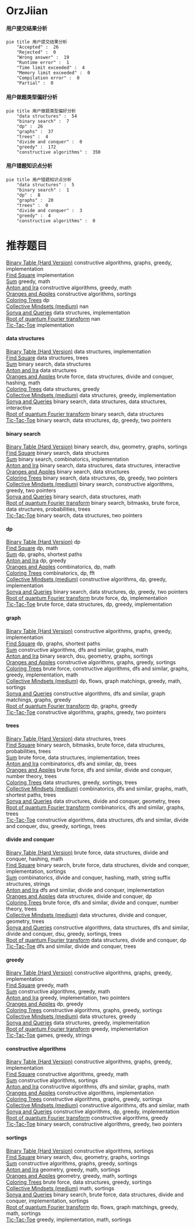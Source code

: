 # OrzJiian
<!-- tabs:start -->
#### **用户提交结果分析**

```mermaid
pie title 用户提交结果分析
    "Accepted" :  26
    "Rejected" :  0
    "Wrong answer" :  19
    "Runtime error" :  1
    "Time limit exceeded" :  4
    "Memory limit exceeded" :  0
    "Compilation error" :  0
    "Partial" :  0
```
#### **用户做题类型偏好分析**

```mermaid
pie title 用户做题类型偏好分析
    "data structures" :  54
    "binary search" :  7
    "dp" :  26
    "graphs" :  37
    "trees" :  4
    "divide and conquer" :  0
    "greedy" :  172
    "constructive algorithms" :  350
```
#### **用户错题知识点分析**

```mermaid
pie title 用户错题知识点分析
    "data structures" :  5
    "binary search" :  1
    "dp" :  8
    "graphs" :  20
    "trees" :  0
    "divide and conquer" :  3
    "greedy" :  4
    "constructive algorithms" :  0
```
<!-- tabs:end -->
# 推荐题目
[Binary Table (Hard Version)](https://codeforces.com/contest/1440/problem/C2)		constructive algorithms,
                        graphs,
                        greedy,
                        implementation		  
[Find Square](http://codeforces.com/problemset/problem/1028/A)		implementation		  
[Sum](http://codeforces.com/problemset/problem/257/D)		greedy,
                        math		  
[Anton and Ira](http://codeforces.com/problemset/problem/584/E)		constructive algorithms,
                        greedy,
                        math		  
[Oranges and Apples](http://codeforces.com/problemset/problem/23/C)		constructive algorithms,
                        sortings		  
[Coloring Trees](http://codeforces.com/problemset/problem/711/C)		dp		  
[Collective Mindsets (medium)](http://codeforces.com/problemset/problem/690/A2)		nan		  
[Sonya and Queries](http://codeforces.com/problemset/problem/713/A)		data structures,
                        implementation		  
[Root of quantum Fourier transform](http://codeforces.com/problemset/problem/1357/E2)		nan		  
[Tic-Tac-Toe](http://codeforces.com/problemset/problem/907/B)		implementation		  
<!-- tabs:start -->
#### **data structures**
[Binary Table (Hard Version)](http://codeforces.com/problemset/problem/713/A)		data structures,
                        implementation		  
[Find Square](http://codeforces.com/problemset/problem/1137/F)		data structures,
                        trees		  
[Sum](http://codeforces.com/problemset/problem/367/B)		binary search,
                        data structures		  
[Anton and Ira](http://codeforces.com/problemset/problem/38/G)		data structures		  
[Oranges and Apples](http://codeforces.com/problemset/problem/1175/F)		brute force,
                        data structures,
                        divide and conquer,
                        hashing,
                        math		  
[Coloring Trees](http://codeforces.com/problemset/problem/609/F)		data structures,
                        greedy		  
[Collective Mindsets (medium)](https://codeforces.com/contest/1435/problem/D)		data structures,
                        greedy,
                        implementation		  
[Sonya and Queries](http://codeforces.com/problemset/problem/1466/I)		binary search,
                        data structures,
                        data structures,
                        interactive		  
[Root of quantum Fourier transform](http://codeforces.com/problemset/problem/1268/C)		binary search,
                        data structures		  
[Tic-Tac-Toe](http://codeforces.com/problemset/problem/1492/C)		binary search,
                        data structures,
                        dp,
                        greedy,
                        two pointers		  
#### **binary search**
[Binary Table (Hard Version)](http://codeforces.com/problemset/problem/85/E)		binary search,
                        dsu,
                        geometry,
                        graphs,
                        sortings		  
[Find Square](http://codeforces.com/problemset/problem/367/B)		binary search,
                        data structures		  
[Sum](https://codeforces.com/contest/504/problem/C)		binary search,
                        combinatorics,
                        implementation		  
[Anton and Ira](http://codeforces.com/problemset/problem/1466/I)		binary search,
                        data structures,
                        data structures,
                        interactive		  
[Oranges and Apples](http://codeforces.com/problemset/problem/1268/C)		binary search,
                        data structures		  
[Coloring Trees](http://codeforces.com/problemset/problem/1492/C)		binary search,
                        data structures,
                        dp,
                        greedy,
                        two pointers		  
[Collective Mindsets (medium)](http://codeforces.com/problemset/problem/1463/D)		binary search,
                        constructive algorithms,
                        greedy,
                        two pointers		  
[Sonya and Queries](http://codeforces.com/problemset/problem/1490/G)		binary search,
                        data structures,
                        math		  
[Root of quantum Fourier transform](http://codeforces.com/problemset/problem/1479/D)		binary search,
                        bitmasks,
                        brute force,
                        data structures,
                        probabilities,
                        trees		  
[Tic-Tac-Toe](http://codeforces.com/problemset/problem/1436/E)		binary search,
                        data structures,
                        two pointers		  
#### **dp**
[Binary Table (Hard Version)](http://codeforces.com/problemset/problem/711/C)		dp		  
[Find Square](https://codeforces.com/contest/1078/problem/B)		dp,
                        math		  
[Sum](http://codeforces.com/problemset/problem/793/D)		dp,
                        graphs,
                        shortest paths		  
[Anton and Ira](http://codeforces.com/problemset/problem/95/B)		dp,
                        greedy		  
[Oranges and Apples](http://codeforces.com/problemset/problem/212/C)		combinatorics,
                        dp,
                        math		  
[Coloring Trees](http://codeforces.com/problemset/problem/1439/D)		combinatorics,
                        dp,
                        fft		  
[Collective Mindsets (medium)](http://codeforces.com/problemset/problem/538/B)		constructive algorithms,
                        dp,
                        greedy,
                        implementation		  
[Sonya and Queries](http://codeforces.com/problemset/problem/1492/C)		binary search,
                        data structures,
                        dp,
                        greedy,
                        two pointers		  
[Root of quantum Fourier transform](https://codeforces.com/contest/1457/problem/C)		brute force,
                        dp,
                        implementation		  
[Tic-Tac-Toe](http://codeforces.com/problemset/problem/1491/C)		brute force,
                        data structures,
                        dp,
                        greedy,
                        implementation		  
#### **graph**
[Binary Table (Hard Version)](https://codeforces.com/contest/1440/problem/C2)		constructive algorithms,
                        graphs,
                        greedy,
                        implementation		  
[Find Square](http://codeforces.com/problemset/problem/793/D)		dp,
                        graphs,
                        shortest paths		  
[Sum](https://codeforces.com/contest/1104/problem/E)		constructive algorithms,
                        dfs and similar,
                        graphs,
                        math		  
[Anton and Ira](http://codeforces.com/problemset/problem/85/E)		binary search,
                        dsu,
                        geometry,
                        graphs,
                        sortings		  
[Oranges and Apples](https://codeforces.com/contest/1199/problem/E)		constructive algorithms,
                        graphs,
                        greedy,
                        sortings		  
[Coloring Trees](http://codeforces.com/problemset/problem/1487/C)		brute force,
                        constructive algorithms,
                        dfs and similar,
                        graphs,
                        greedy,
                        implementation,
                        math		  
[Collective Mindsets (medium)](http://codeforces.com/problemset/problem/1437/C)		dp,
                        flows,
                        graph matchings,
                        greedy,
                        math,
                        sortings		  
[Sonya and Queries](http://codeforces.com/problemset/problem/1470/D)		constructive algorithms,
                        dfs and similar,
                        graph matchings,
                        graphs,
                        greedy		  
[Root of quantum Fourier transform](http://codeforces.com/problemset/problem/1476/C)		dp,
                        graphs,
                        greedy		  
[Tic-Tac-Toe](http://codeforces.com/problemset/problem/1304/D)		constructive algorithms,
                        graphs,
                        greedy,
                        two pointers		  
#### **trees**
[Binary Table (Hard Version)](http://codeforces.com/problemset/problem/1137/F)		data structures,
                        trees		  
[Find Square](http://codeforces.com/problemset/problem/1479/D)		binary search,
                        bitmasks,
                        brute force,
                        data structures,
                        probabilities,
                        trees		  
[Sum](http://codeforces.com/problemset/problem/1511/C)		brute force,
                        data structures,
                        implementation,
                        trees		  
[Anton and Ira](http://codeforces.com/problemset/problem/1499/F)		combinatorics,
                        dfs and similar,
                        dp,
                        trees		  
[Oranges and Apples](http://codeforces.com/problemset/problem/1491/E)		brute force,
                        dfs and similar,
                        divide and conquer,
                        number theory,
                        trees		  
[Coloring Trees](http://codeforces.com/problemset/problem/1466/D)		data structures,
                        greedy,
                        sortings,
                        trees		  
[Collective Mindsets (medium)](http://codeforces.com/problemset/problem/1495/D)		combinatorics,
                        dfs and similar,
                        graphs,
                        math,
                        shortest paths,
                        trees		  
[Sonya and Queries](http://codeforces.com/problemset/problem/1303/G)		data structures,
                        divide and conquer,
                        geometry,
                        trees		  
[Root of quantum Fourier transform](http://codeforces.com/problemset/problem/1454/E)		combinatorics,
                        dfs and similar,
                        graphs,
                        trees		  
[Tic-Tac-Toe](http://codeforces.com/problemset/problem/1494/D)		constructive algorithms,
                        data structures,
                        dfs and similar,
                        divide and conquer,
                        dsu,
                        greedy,
                        sortings,
                        trees		  
#### **divide and conquer**
[Binary Table (Hard Version)](http://codeforces.com/problemset/problem/1175/F)		brute force,
                        data structures,
                        divide and conquer,
                        hashing,
                        math		  
[Find Square](http://codeforces.com/problemset/problem/1461/D)		binary search,
                        brute force,
                        data structures,
                        divide and conquer,
                        implementation,
                        sortings		  
[Sum](http://codeforces.com/problemset/problem/1466/G)		combinatorics,
                        divide and conquer,
                        hashing,
                        math,
                        string suffix structures,
                        strings		  
[Anton and Ira](http://codeforces.com/problemset/problem/1490/D)		dfs and similar,
                        divide and conquer,
                        implementation		  
[Oranges and Apples](https://codeforces.com/contest/1483/problem/C)		data structures,
                        divide and conquer,
                        dp		  
[Coloring Trees](http://codeforces.com/problemset/problem/1491/E)		brute force,
                        dfs and similar,
                        divide and conquer,
                        number theory,
                        trees		  
[Collective Mindsets (medium)](http://codeforces.com/problemset/problem/1303/G)		data structures,
                        divide and conquer,
                        geometry,
                        trees		  
[Sonya and Queries](http://codeforces.com/problemset/problem/1494/D)		constructive algorithms,
                        data structures,
                        dfs and similar,
                        divide and conquer,
                        dsu,
                        greedy,
                        sortings,
                        trees		  
[Root of quantum Fourier transform](http://codeforces.com/problemset/problem/1482/E)		data structures,
                        divide and conquer,
                        dp		  
[Tic-Tac-Toe](http://codeforces.com/problemset/problem/566/C)		dfs and similar,
                        divide and conquer,
                        trees		  
#### **greedy**
[Binary Table (Hard Version)](https://codeforces.com/contest/1440/problem/C2)		constructive algorithms,
                        graphs,
                        greedy,
                        implementation		  
[Find Square](http://codeforces.com/problemset/problem/257/D)		greedy,
                        math		  
[Sum](http://codeforces.com/problemset/problem/584/E)		constructive algorithms,
                        greedy,
                        math		  
[Anton and Ira](http://codeforces.com/problemset/problem/381/A)		greedy,
                        implementation,
                        two pointers		  
[Oranges and Apples](http://codeforces.com/problemset/problem/95/B)		dp,
                        greedy		  
[Coloring Trees](https://codeforces.com/contest/1199/problem/E)		constructive algorithms,
                        graphs,
                        greedy,
                        sortings		  
[Collective Mindsets (medium)](http://codeforces.com/problemset/problem/609/F)		data structures,
                        greedy		  
[Sonya and Queries](https://codeforces.com/contest/1435/problem/D)		data structures,
                        greedy,
                        implementation		  
[Root of quantum Fourier transform](http://codeforces.com/problemset/problem/1453/C)		greedy,
                        implementation		  
[Tic-Tac-Toe](http://codeforces.com/problemset/problem/1480/A)		games,
                        greedy,
                        strings		  
#### **constructive algorithms**
[Binary Table (Hard Version)](https://codeforces.com/contest/1440/problem/C2)		constructive algorithms,
                        graphs,
                        greedy,
                        implementation		  
[Find Square](http://codeforces.com/problemset/problem/584/E)		constructive algorithms,
                        greedy,
                        math		  
[Sum](http://codeforces.com/problemset/problem/23/C)		constructive algorithms,
                        sortings		  
[Anton and Ira](https://codeforces.com/contest/1104/problem/E)		constructive algorithms,
                        dfs and similar,
                        graphs,
                        math		  
[Oranges and Apples](http://codeforces.com/problemset/problem/443/A)		constructive algorithms,
                        implementation		  
[Coloring Trees](https://codeforces.com/contest/1199/problem/E)		constructive algorithms,
                        graphs,
                        greedy,
                        sortings		  
[Collective Mindsets (medium)](http://codeforces.com/problemset/problem/1352/F)		constructive algorithms,
                        dfs and similar,
                        math		  
[Sonya and Queries](http://codeforces.com/problemset/problem/538/B)		constructive algorithms,
                        dp,
                        greedy,
                        implementation		  
[Root of quantum Fourier transform](http://codeforces.com/problemset/problem/1493/A)		constructive algorithms,
                        greedy		  
[Tic-Tac-Toe](http://codeforces.com/problemset/problem/1463/D)		binary search,
                        constructive algorithms,
                        greedy,
                        two pointers		  
#### **sortings**
[Binary Table (Hard Version)](http://codeforces.com/problemset/problem/23/C)		constructive algorithms,
                        sortings		  
[Find Square](http://codeforces.com/problemset/problem/85/E)		binary search,
                        dsu,
                        geometry,
                        graphs,
                        sortings		  
[Sum](https://codeforces.com/contest/1199/problem/E)		constructive algorithms,
                        graphs,
                        greedy,
                        sortings		  
[Anton and Ira](https://codeforces.com/contest/1496/problem/C)		geometry,
                        greedy,
                        math,
                        sortings		  
[Oranges and Apples](http://codeforces.com/problemset/problem/1495/A)		geometry,
                        greedy,
                        math,
                        sortings		  
[Coloring Trees](http://codeforces.com/problemset/problem/1497/A)		brute force,
                        data structures,
                        greedy,
                        sortings		  
[Collective Mindsets (medium)](http://codeforces.com/problemset/problem/1427/A)		math,
                        sortings		  
[Sonya and Queries](http://codeforces.com/problemset/problem/1461/D)		binary search,
                        brute force,
                        data structures,
                        divide and conquer,
                        implementation,
                        sortings		  
[Root of quantum Fourier transform](http://codeforces.com/problemset/problem/1437/C)		dp,
                        flows,
                        graph matchings,
                        greedy,
                        math,
                        sortings		  
[Tic-Tac-Toe](http://codeforces.com/problemset/problem/1473/A)		greedy,
                        implementation,
                        math,
                        sortings		  
<!-- tabs:end -->

